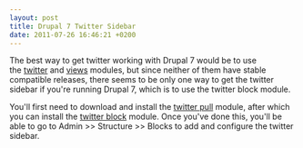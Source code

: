 ```yaml
---
layout: post
title: Drupal 7 Twitter Sidebar
date: 2011-07-26 16:46:21 +0200
---
```

<p>
	The best way to get twitter working with Drupal 7 would be to use the&nbsp;<a href="http://drupal.org/project/twitter">twitter</a> and <a href="http://drupal.org/project/views">views</a> modules, but since neither of them have stable compatible releases, there seems to be only one way to get the twitter sidebar if you&#39;re running Drupal 7, which is to use the twitter block module.</p>
<p>
	You&#39;ll first need to download and install the <a href="http://drupal.org/project/twitter_pull">twitter pull</a> module, after which you can install the <a href="http://www.drupal.javatomic.com/content/twitter-block-drupal-7">twitter block</a> module. Once you&#39;ve done this, you&#39;ll be able to go to Admin &gt;&gt; Structure &gt;&gt; Blocks to add and configure the twitter sidebar.</p>

